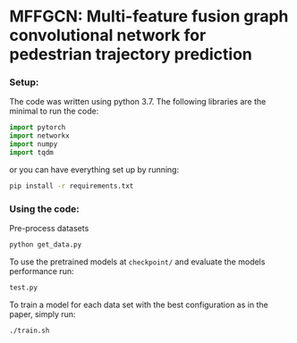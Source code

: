 # MFFGCN: Multi-feature fusion graph convolutional network for pedestrian trajectory prediction 
### Setup: 
The code was written using python 3.7. 
The following libraries are the minimal to run the code: 
```python
import pytorch
import networkx
import numpy
import tqdm
```
or you can have everything set up by running: 
```bash
pip install -r requirements.txt
```
### Using the code:
Pre-process datasets
```Bash
python get_data.py  
```

To use the pretrained models at `checkpoint/` and evaluate the models performance run:
```bash
test.py
```

To train a model for each data set with the best configuration as in the paper, simply run:
```bash
./train.sh  
```
